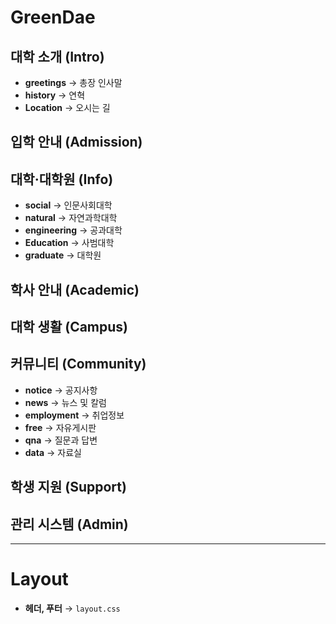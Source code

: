 # GreenDae

## 대학 소개 (Intro)
- **greetings** → 총장 인사말
- **history** → 연혁
- **Location** → 오시는 길



## 입학 안내 (Admission)

## 대학·대학원 (Info)
- **social** → 인문사회대학
- **natural** → 자연과학대학
- **engineering** → 공과대학
- **Education** → 사범대학
- **graduate** → 대학원


## 학사 안내 (Academic)

## 대학 생활 (Campus)

## 커뮤니티 (Community)
- **notice** → 공지사항
- **news** → 뉴스 및 칼럼
- **employment** → 취업정보
- **free** → 자유게시판
- **qna** → 질문과 답변
- **data** → 자료실
## 학생 지원 (Support)

## 관리 시스템 (Admin)

---

# Layout

- **헤더, 푸터** → `layout.css`
